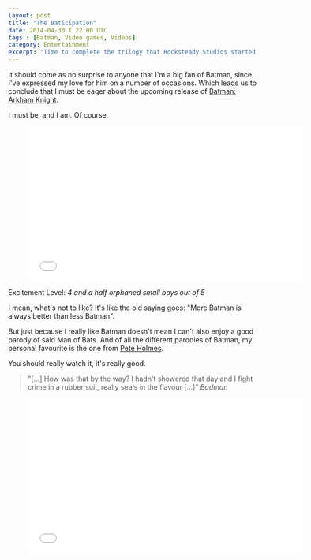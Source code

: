 ```yaml
---
layout: post
title: "The Baticipation"
date: 2014-04-30 T 22:00 UTC
tags : [Batman, Video games, Videos]
category: Entertainment
excerpt: "Time to complete the trilogy that Rocksteady Studios started with Batman: Arkham Asylum back in 2009. So here we are, five years later and the final game is imminent."
---
```

It should come as no surprise to anyone that I'm a big fan of Batman, since I've expressed my love for him on a number of occasions. Which leads us to conclude that I must be eager about the upcoming release of [Batman: Arkham Knight][batman].

I must be, and I am. Of course.

<div>
<figure class="media-video">
	<iframe width="560" height="315" src="//www.youtube.com/embed/wsf78BS9VE0?rel=0" frameborder="0" allowfullscreen> </iframe>
</figure>
</div>

Excitement Level: *4 and a half orphaned small boys out of 5*

I mean, what's not to like? It's like the old saying goes: "More Batman is always better than less Batman".

But just because I really like Batman doesn't mean I can't also enjoy a good parody of said Man of Bats. And of all the different parodies of Batman, my personal favourite is the one from [Pete Holmes][pete].

You should really watch it, it's really good.

> "[...] How was that by the way? I hadn't showered that day and I fight crime in a rubber suit, really seals in the flavour [...]" <cite>Badman</cite>

<div>
<figure class="media-video">
	<iframe width="560" height="315" src="//www.youtube.com/embed/YGR0Bcf4GQA?rel=0" frameborder="0" allowfullscreen> </iframe>
</figure>
</div>

[batman]: http://batmanarkhamknight.com/
[pete]: http://peteholmes.com/